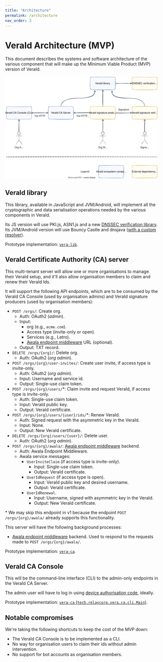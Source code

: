 ```yaml
---
title: "Architecture"
permalink: /architecture
nav_order: 3
---
```


# VeraId Architecture (MVP)

This document describes the systems and software architecture of the various component that will make up the Minimum Viable Product (MVP) version of VeraId.

![](diagrams/vera-architecture.svg)

## VeraId library

This library, available in JavaScript and JVM/Android, will implement all the cryptographic and data serialisation operations needed by the various components in VeraId.

Its JS version will use PKI.js, ASN1.js and a new [DNSSEC verification library](https://github.com/relaycorp/dnssec-verifier-js). Its JVM/Android version will use Bouncy Castle and dnsjava ([with a custom resolver](https://github.com/dnsjava/dnsjava/issues/255)).

Prototype implementation: [`vera-lib`](https://github.com/relaycorp/veraid-poc/tree/main/vera-lib).

## VeraId Certificate Authority (CA) server

This multi-tenant server will allow one or more organisations to manage their VeraId setup, and it'll also allow organisation members to claim and renew their VeraId Ids.

It will support the following API endpoints, which are to be consumed by the VeraId CA Console (used by organisation admins) and VeraId signature producers (used by organisation members):

- `POST /orgs/`: Create org.
  - Auth: OAuth2 (_admin_).
  - Input:
    - org (e.g., `acme.com`).
    - Access type (invite-only or open).
    - Services (e.g., Letro).
    - [Awala endpoint middleware](https://github.com/relaycorp/relayverse/issues/28) URL (optional).
  - Output: TXT record.
- `DELETE /orgs/{org}/`: Delete org.
  - Auth: OAuth2 (_org admin_).
- `POST /orgs/{org}/user-invites/`: Create user invite, if access type is invite-only.
  - Auth: OAuth2 (_org admin_).
  - Input: Username and service id.
  - Output: Single-use claim token.
- `POST /orgs/{org}/users/`*: Claim invite and request VeraId, if access type is invite-only.
  - Auth: Single-use claim token.
  - Input: VeraId public key.
  - Output: VeraId certificate.
- `POST /orgs/{org}/users/{user}/ids/`*: Renew VeraId.
  - Auth: Signed request with the asymmetric key in the VeraId.
  - Input: None.
  - Output: New VeraId certificate.
- `DELETE /orgs/{org}/users/{user}/`: Delete user.
  - Auth: OAuth2 (_org admin_).
- `POST /orgs/{org}/awala/`: [Awala endpoint middleware](https://github.com/relaycorp/relayverse/issues/28) backend.
  - Auth: Awala Endpoint Middleware.
  - Awala service messages:
    - `UserInviteClaim` (if access type is invite-only).
      - Input: Single-use claim token.
      - Output: VeraId certificate.
    - `UserIdRequest` (if access type is open).
      - Input: VeraId public key and desired username.
      - Output: VeraId certificate.
    - `UserIdRenewal`.
      - Input: Username, signed with asymmetric key in the VeraId.
      - Output: New VeraId certificate.

\* We may skip this endpoint in v1 because the endpoint `POST /orgs/{org}/awala/` already supports this functionality.

This server will have the following background processes:

- [Awala endpoint middleware](https://github.com/relaycorp/relayverse/issues/28) backend. Used to respond to the requests made to `POST /orgs/{org}/awala/`.

Prototype implementation: [`vera-ca`](https://github.com/relaycorp/veraid-poc/tree/main/vera-ca).

## VeraId CA Console

This will be the command-line interface (CLI) to the admin-only endpoints in the VeraId CA Server.

The admin user will have to log in using [device authorisation code](https://auth0.com/docs/get-started/authentication-and-authorization-flow/device-authorization-flow), ideally.

Prototype implementation: [`vera-ca` (`tech.relaycorp.vera.ca.cli.Main`)](https://github.com/relaycorp/veraid-poc/blob/main/vera-ca/src/main/java/tech/relaycorp/vera/ca/cli/Main.kt).

## Notable compromises

We're taking the following shortcuts to keep the cost of the MVP down:

- The VeraId CA Console is to be implemented as a CLI.
- No way for organisation users to claim their ids without admin intervention.
- No support for bot accounts as organisation members.
